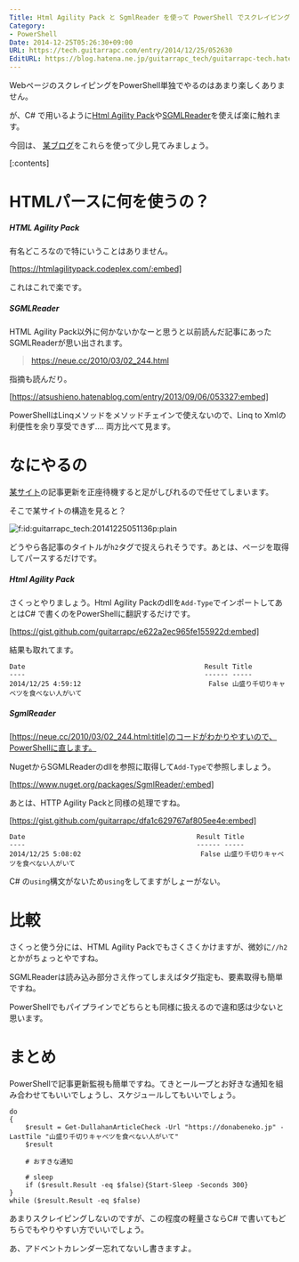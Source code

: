 ```yaml
---
Title: Html Agility Pack と SgmlReader を使って PowerShell でスクレイピングしてみる
Category:
- PowerShell
Date: 2014-12-25T05:26:30+09:00
URL: https://tech.guitarrapc.com/entry/2014/12/25/052630
EditURL: https://blog.hatena.ne.jp/guitarrapc_tech/guitarrapc-tech.hatenablog.com/atom/entry/8454420450077969732
---
```


WebページのスクレイピングをPowerShell単独でやるのはあまり楽しくありません。

が、C# で用いるように[Html Agility Pack](https://htmlagilitypack.codeplex.com/)や[SGMLReader](https://www.nuget.org/packages/SgmlReader/)を使えば楽に触れます。

今回は、 [某ブログ](https://donabeneko.jp/)をこれらを使って少し見てみましょう。


[:contents]

# HTMLパースに何を使うの？

##### HTML Agility Pack

有名どころなので特にいうことはありません。

[https://htmlagilitypack.codeplex.com/:embed]

これはこれで楽です。

##### SGMLReader

HTML Agility Pack以外に何かないかなーと思うと以前読んだ記事にあったSGMLReaderが思い出されます。


> https://neue.cc/2010/03/02_244.html

指摘も読んだり。

[https://atsushieno.hatenablog.com/entry/2013/09/06/053327:embed]

PowerShellはLinqメソッドをメソッドチェインで使えないので、Linq to Xmlの利便性を余り享受できず.... 両方比べて見ます。

# なにやるの

[某サイト](https://donabeneko.jp/)の記事更新を正座待機すると足がしびれるので任せてしまいます。

そこで某サイトの構造を見ると？

<p><span itemscope itemtype="https://schema.org/Photograph"><img src="https://cdn-ak.f.st-hatena.com/images/fotolife/g/guitarrapc_tech/20141225/20141225051136.png" alt="f:id:guitarrapc_tech:20141225051136p:plain" title="f:id:guitarrapc_tech:20141225051136p:plain" class="hatena-fotolife" itemprop="image"></span></p>

どうやら各記事のタイトルが`h2`タグで捉えられそうです。あとは、ページを取得してパースするだけです。

##### Html Agility Pack

さくっとやりましょう。Html Agility Packのdllを`Add-Type`でインポートしてあとはC# で書くのをPowerShellに翻訳するだけです。

[https://gist.github.com/guitarrapc/e622a2ec965fe155922d:embed]

結果も取れてます。

```
Date                                             Result Title
----                                             ------ -----
2014/12/25 4:59:12                                False 山盛り千切りキャベツを食べない人がいて
```

##### SgmlReader

[https://neue.cc/2010/03/02_244.html:title]のコードがわかりやすいので、PowerShellに直します。

NugetからSGMLReaderのdllを参照に取得して`Add-Type`で参照しましょう。

[https://www.nuget.org/packages/SgmlReader/:embed]

あとは、HTTP Agility Packと同様の処理ですね。

[https://gist.github.com/guitarrapc/dfa1c629767af805ee4e:embed]

```
Date                                           Result Title
----                                           ------ -----
2014/12/25 5:08:02                              False 山盛り千切りキャベツを食べない人がいて
```

C# の`using`構文がないため`using`をしてますがしょーがない。

# 比較

さくっと使う分には、HTML Agility Packでもさくさくかけますが、微妙に`//h2`とかがちょっとやですね。

SGMLReaderは読み込み部分さえ作ってしまえばタグ指定も、要素取得も簡単ですね。

PowerShellでもパイプラインでどちらとも同様に扱えるので違和感は少ないと思います。

# まとめ

PowerShellで記事更新監視も簡単ですね。てきとーループとお好きな通知を組み合わせてもいいでしょうし、スケジュールしてもいいでしょう。

```
do
{
    $result = Get-DullahanArticleCheck -Url "https://donabeneko.jp" -LastTile "山盛り千切りキャベツを食べない人がいて"
    $result

    # おすきな通知

    # sleep
    if ($result.Result -eq $false){Start-Sleep -Seconds 300}
}
while ($result.Result -eq $false)
```

あまりスクレイピングしないのですが、この程度の軽量さならC# で書いてもどちらでもやりやすい方でいいでしょう。

あ、アドベントカレンダー忘れてないし書きますよ。
